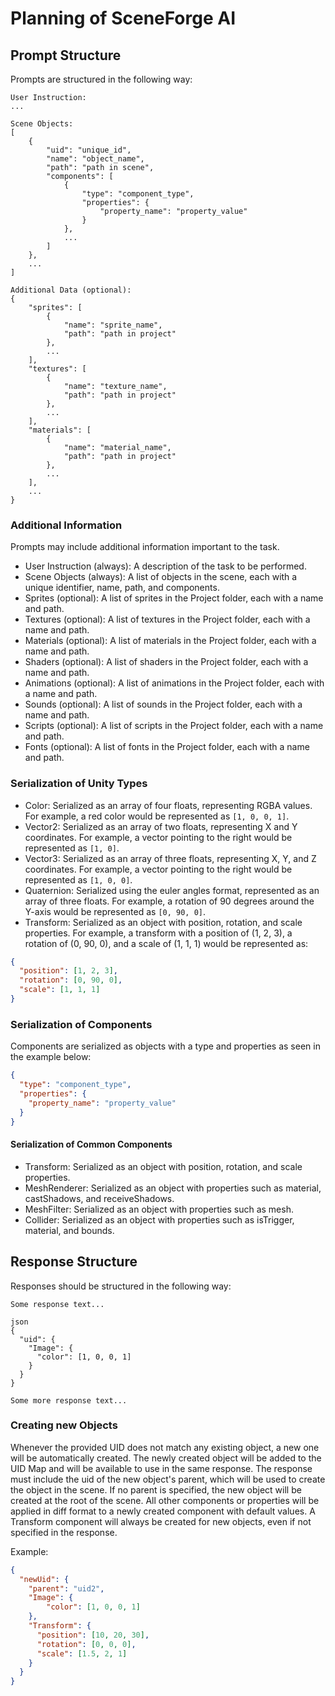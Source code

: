 # Planning of SceneForge AI

## Prompt Structure

Prompts are structured in the following way:

```plaintext
User Instruction:
...

Scene Objects:
[
    {
        "uid": "unique_id",
        "name": "object_name",
        "path": "path in scene",
        "components": [
            {
                "type": "component_type",
                "properties": {
                    "property_name": "property_value"
                }
            },
            ...
        ]
    },
    ...
]

Additional Data (optional):
{
    "sprites": [
        {
            "name": "sprite_name",
            "path": "path in project"
        },
        ...
    ],
    "textures": [
        {
            "name": "texture_name",
            "path": "path in project"
        },
        ...
    ],
    "materials": [
        {
            "name": "material_name",
            "path": "path in project"
        },
        ...
    ],
    ...
}
```

### Additional Information

Prompts may include additional information important to the task.

- User Instruction (always): A description of the task to be performed.
- Scene Objects (always): A list of objects in the scene, each with a unique identifier, name, path, and components.
- Sprites (optional): A list of sprites in the Project folder, each with a name and path.
- Textures (optional): A list of textures in the Project folder, each with a name and path.
- Materials (optional): A list of materials in the Project folder, each with a name and path.
- Shaders (optional): A list of shaders in the Project folder, each with a name and path.
- Animations (optional): A list of animations in the Project folder, each with a name and path.
- Sounds (optional): A list of sounds in the Project folder, each with a name and path.
- Scripts (optional): A list of scripts in the Project folder, each with a name and path.
- Fonts (optional): A list of fonts in the Project folder, each with a name and path.


### Serialization of Unity Types

- Color: Serialized as an array of four floats, representing RGBA values. For example, a red color would be represented as `[1, 0, 0, 1]`.
- Vector2: Serialized as an array of two floats, representing X and Y coordinates. For example, a vector pointing to the right would be represented as `[1, 0]`.
- Vector3: Serialized as an array of three floats, representing X, Y, and Z coordinates. For example, a vector pointing to the right would be represented as `[1, 0, 0]`.
- Quaternion: Serialized using the euler angles format, represented as an array of three floats. For example, a rotation of 90 degrees around the Y-axis would be represented as `[0, 90, 0]`.
- Transform: Serialized as an object with position, rotation, and scale properties. For example, a transform with a position of (1, 2, 3), a rotation of (0, 90, 0), and a scale of (1, 1, 1) would be represented as:
```json
{
  "position": [1, 2, 3],
  "rotation": [0, 90, 0],
  "scale": [1, 1, 1]
}
```


### Serialization of Components

Components are serialized as objects with a type and properties as seen in the example below:
```json
{
  "type": "component_type",
  "properties": {
    "property_name": "property_value"
  }
}
```

#### Serialization of Common Components

- Transform: Serialized as an object with position, rotation, and scale properties.
- MeshRenderer: Serialized as an object with properties such as material, castShadows, and receiveShadows.
- MeshFilter: Serialized as an object with properties such as mesh.
- Collider: Serialized as an object with properties such as isTrigger, material, and bounds.

## Response Structure

Responses should be structured in the following way:

```plaintext
Some response text...

json
{
  "uid": {
    "Image": {
      "color": [1, 0, 0, 1]
    }
  }
}

Some more response text...
```

### Creating new Objects

Whenever the provided UID does not match any existing object, a new one will be automatically created.
The newly created object will be added to the UID Map and will be available to use in the same response.
The response must include the uid of the new object's parent, which will be used to create the object in the scene.
If no parent is specified, the new object will be created at the root of the scene.
All other components or properties will be applied in diff format to a newly created component with default values.
A Transform component will always be created for new objects, even if not specified in the response.

Example:
```json
{
  "newUid": {
    "parent": "uid2",
    "Image": {
        "color": [1, 0, 0, 1]
    },
    "Transform": {
      "position": [10, 20, 30],
      "rotation": [0, 0, 0],
      "scale": [1.5, 2, 1]
    }
  }
}
```